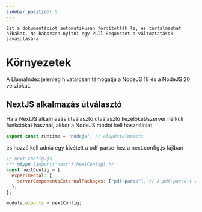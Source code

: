 ```yaml
---
sidebar_position: 5
---
```


`Ezt a dokumentációt automatikusan fordították le, és tartalmazhat hibákat. Ne habozzon nyitni egy Pull Requestet a változtatások javasolására.`

# Környezetek

A LlamaIndex jelenleg hivatalosan támogatja a NodeJS 18 és a NodeJS 20 verziókat.

## NextJS alkalmazás útválasztó

Ha a NextJS alkalmazás útválasztó útválasztó kezelőket/szerver nélküli funkciókat használ, akkor a NodeJS módot kell használnia:

```js
export const runtime = "nodejs"; // alapértelmezett
```

és hozzá kell adnia egy kivételt a pdf-parse-hez a next.config.js fájlban

```js
// next.config.js
/** @type {import('next').NextConfig} */
const nextConfig = {
  experimental: {
    serverComponentsExternalPackages: ["pdf-parse"], // A pdf-parse-t valódi NodeJS módban helyezi el a NextJS alkalmazás útválasztó
  },
};

module.exports = nextConfig;
```
